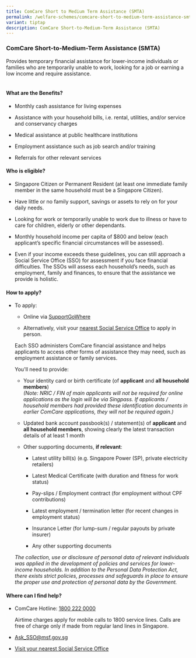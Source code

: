 ```yaml
---
title: ComCare Short to Medium Term Assistance (SMTA)
permalink: /welfare-schemes/comcare-short-to-medium-term-assistance-smta/
variant: tiptap
description: ComCare Short-to-Medium-Term Assistance (SMTA)
---
```

<h3><strong>ComCare Short-to-Medium-Term Assistance (SMTA)</strong></h3>
<p>Provides temporary financial assistance for lower-income individuals or
families who are temporarily unable to work, looking for a job or earning
a low income and require assistance.
<br>
</p>
<h4><br><strong>What are the Benefits?</strong></h4>
<ul>
<li>
<p>Monthly cash assistance for living expenses</p>
</li>
<li>
<p>Assistance with your household bills, i.e. rental, utilities, and/or service
and conservancy charges</p>
</li>
<li>
<p>Medical assistance​ at public healthcare institutions</p>
</li>
<li>
<p>Employment assistance such as job search and/or training</p>
</li>
<li>
<p>Referrals for other relevant services</p>
</li>
</ul>
<p></p>
<h4><strong>Who is eligible?</strong></h4>
<ul>
<li>
<p>Singapore Citizen or Permanent Resident (at least one immediate family
member in the same household must be a Singapore Citizen).</p>
</li>
<li>
<p>Have little or no family support, savings or assets to rely on for your
daily needs.</p>
</li>
<li>
<p>Looking for work or temporarily unable to work due to illness or have
to care for children, elderly or other dependants.</p>
</li>
<li>
<p>Monthly household income per capita of $800 and below (each applicant’s
specific financial circumstances will be assessed).</p>
</li>
<li>
<p>Even if your income exceeds these guidelines, you can still approach a
Social Service Office (SSO) for assessment if you face financial difficulties.
The SSOs will assess each household’s needs, such as employment, family
and finances, to ensure that the assistance we provide is holistic.</p>
</li>
</ul>
<p></p>
<h4><strong>How to apply?</strong></h4>
<ul>
<li>
<p>To apply:</p>
<ul>
<li>
<p>Online via <a href="https://supportgowhere.gov.sg/grants/smta" class="tiptap-a" rel="noopener noreferrer nofollow" target="_blank">SupportGoWhere</a>
</p>
</li>
<li>
<p>Alternatively, visit your <a href="https://www.msf.gov.sg/our-services/directories" class="tiptap-a" rel="noopener noreferrer nofollow" target="_blank">nearest Social Service Office</a> to
apply in person.</p>
</li>
</ul>
<p>Each SSO administers ComCare financial assistance and helps applicants
to access other forms of assistance they may need, such as employment assistance
or family services.</p>
<p>You'll need to provide:</p>
<ul>
<li>
<p>Your identity card or birth certificate (of <strong>applicant</strong> and <strong>all household members</strong>)
<br><em>(Note: NRIC / FIN of main applicants will not be required for online applications as the login will be via Singpass. If applicants / household members had provided these identification documents in earlier ComCare applications, they will not be required again.)</em>
</p>
</li>
<li>
<p>Updated bank account passbook(s) / statement(s) of <strong>applicant</strong> and <strong>all household members</strong>,
showing clearly the latest transaction details of at least 1 month</p>
</li>
<li>
<p>Other supporting documents, <strong>if relevant</strong>:</p>
<ul>
<li>
<p>Latest utility bill(s) (e.g. Singapore Power (SP), private electricity
retailers)</p>
</li>
<li>
<p>Latest Medical Certificate (with duration and fitness for work status)</p>
</li>
<li>
<p>Pay-slips / Employment contract (for employment without CPF contributions)</p>
</li>
<li>
<p>Latest employment / termination letter (for recent changes in employment
status)</p>
</li>
<li>
<p>Insurance Letter (for lump-sum / regular payouts by private insurer)</p>
</li>
<li>
<p>Any other supporting documents</p>
</li>
</ul>
</li>
</ul>
<p><em>The collection, use or disclosure of personal data of relevant individuals was applied in the development of policies and services for lower-income households. In addition to the Personal Data Protection Act, there exists strict policies, processes and safeguards in place to ensure the proper use and protection of personal data by the Government.</em>
</p>
</li>
</ul>
<p></p>
<h4><strong>Where can I find help?</strong></h4>
<ul>
<li>
<p>ComCare Hotline: <a href="tel:1800-222-0000" class="tiptap-a" rel="noopener noreferrer nofollow" target="_blank"><u>1800 222 0000</u></a>
</p>
<p>Airtime charges apply for mobile calls to 1800 service lines. Calls are
free of charge only if made from regular land lines in Singapore.</p>
</li>
<li>
<p><a href="mailto:Ask_SSO@msf.gov.sg" class="tiptap-a" rel="noopener noreferrer nofollow" target="_blank">Ask_SSO@msf.gov.sg</a>
</p>
</li>
<li>
<p><a href="https://www.msf.gov.sg/our-services/directories" class="tiptap-a" rel="noopener noreferrer nofollow" target="_blank">Visit your nearest Social Service Office</a>
</p>
</li>
</ul>
<p></p>